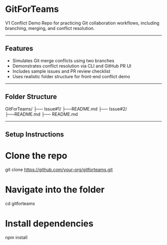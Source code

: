 # GitForTeams

V1 Conflict Demo Repo for practicing Git collaboration workflows, including branching, merging, and conflict resolution.

---

## Features

- Simulates Git merge conflicts using two branches
- Demonstrates conflict resolution via CLI and GitHub PR UI
- Includes sample issues and PR review checklist
- Uses realistic folder structure for front-end conflict demo

---

## Folder Structure
GitForTeams/ 
├── Issue#1/
    ├──README.md
├── Issue#2/
    ├──README.md
├── README.md

---

## Setup Instructions

# Clone the repo
git clone https://github.com/your-org/gitforteams.git

# Navigate into the folder
cd gitforteams

# Install dependencies
npm install
